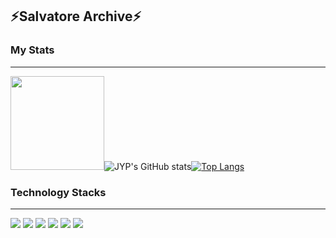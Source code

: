 ##  ⚡Salvatore Archive⚡


### My Stats

<hr>

<img src="https://github.com/john9803/My-Garage/blob/main/%E1%84%87%E1%85%A1%E1%86%A8%E1%84%8C%E1%85%B5%E1%86%AB%E1%84%8B%E1%85%A7%E1%86%BC%20%E1%84%8B%E1%85%B5%E1%84%86%E1%85%A9%E1%84%8C%E1%85%B5.jpeg?raw=true" width="150" height="150" style=round-square>![JYP's GitHub stats](https://github-readme-stats.vercel.app/api?username=john9803&show_icons=true&theme=radical)[![Top Langs](https://github-readme-stats.vercel.app/api/top-langs/?username=john9803)](https://github.com/john9803/github-readme-stats)





### Technology Stacks
<hr>
<img src="https://img.shields.io/badge/Python-3776AB?style=round-square&logo=Python&logoColor=white"/>
<img src="https://img.shields.io/badge/Django-092E20?style=round-square&logo=Django&logoColor=white"/>
<img src="https://img.shields.io/badge/Keras-D00000?style=round-square&logo=Keras&logoColor=white"/>
<img src="https://img.shields.io/badge/C-A8B9CC?style=round-square&logo=C&logoColor=white"/>
<img src="https://img.shields.io/badge/C++-00599C?style=round-square&logo=Cplusplus&logoColor=white"/>
<img src="https://img.shields.io/badge/Java-007396?style=round-square&logo=Java&logoColor=white"/>




